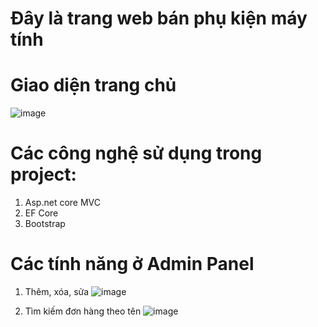 # Đây là trang web bán phụ kiện máy tính
# Giao diện trang chủ
![image](https://user-images.githubusercontent.com/74334872/169936825-ca304278-21e6-495d-bb33-0ffc1e9087c6.png)
# Các công nghệ sử dụng trong project:
1. Asp.net core MVC
2. EF Core
3. Bootstrap
# Các tính năng ở Admin Panel
1. Thêm, xóa, sửa
![image](https://user-images.githubusercontent.com/74334872/169939014-77af7528-167b-43f2-8d47-bf7dc6ee6d22.png)

2. Tìm kiếm đơn hàng theo tên 
![image](https://user-images.githubusercontent.com/74334872/169938872-e33c3935-961f-4db5-ba80-32f425cc58e5.png)
